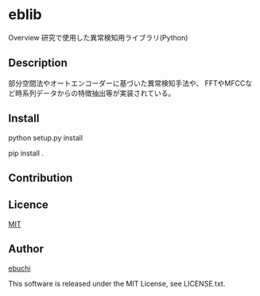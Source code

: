 eblib
====

Overview
研究で使用した異常検知用ライブラリ(Python)
## Description
部分空間法やオートエンコーダーに基づいた異常検知手法や、
FFTやMFCCなど時系列データからの特徴抽出等が実装されている。

## Install
python setup.py install

pip install .

## Contribution

## Licence

[MIT](https://github.com/FumitoEbuchi/eblib/LICENCE)

## Author

[ebuchi](https://github.com/FumitoEbuchi)

This software is released under the MIT License, see LICENSE.txt.
